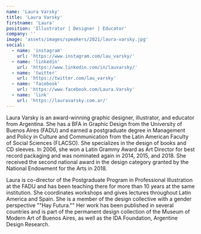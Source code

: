 ```yaml
---
name: 'Laura Varsky'
title: 'Laura Varsky'
firstname: 'Laura'
position: 'Illustrator | Designer | Educator'
company: ''
image: 'assets/images/speakers/2021/laura-varsky.jpg'
social:
  - name: 'instagram'
    url: 'https://www.instagram.com/lau_varsky/'
  - name: 'linkedin'
    url: 'https://www.linkedin.com/in/lauvarsky/'
  - name: 'twitter'
    url: 'https://twitter.com/lau_varsky'
  - name: 'facebook'
    url: 'https://www.facebook.com/Laura.Varsky'
  - name: 'link'
    url: 'https://lauravarsky.com.ar/'
---
```


Laura Varsky is an award-winning graphic designer, illustrator, and educator from Argentina. She has a BFA in Graphic Design from the University of Buenos Aires (FADU) and earned a postgraduate degree in Management and Policy in Culture and Communication from the Latin American Faculty of Social Sciences (FLACSO). She specializes in the design of books and CD sleeves. In 2006, she won a Latin Grammy Award as Art Director for best record packaging and was nominated again in 2014, 2015, and 2018. She received the second national award in the design category granted by the National Endowment for the Arts in 2018.

Laura is co-director of the Postgraduate Program in Professional Illustration at the FADU and has been teaching there for more than 10 years at the same institution. She coordinates workshops and gives lectures throughout Latin America and Spain. She is a member of the design collective with a gender perspective ""Hay Futura."" Her work has been published in several countries and is part of the permanent design collection of the Museum of Modern Art of Buenos Aires, as well as the IDA Foundation, Argentine Design Research.
